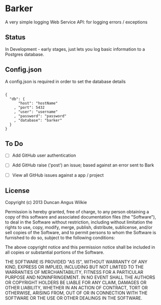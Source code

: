 Barker
======

A very simple logging Web Service API: for logging errors / exceptions

Status
------

In Development - early stages, just lets you log basic information to a Postgres database.

Config.json
-----------

A config.json is required in order to set the database details

```node

{
  "db": {
      "host": "hostName"
    , "port": 5432
    , "user": "username"
    , "password": "password"
    , "database": "barker"
  }
}

```

To Do
-----
- [ ] Add GitHub user authentication
- [ ] Add GitHub raise ('post') an issue; based against an error sent to Bark
- [ ] View all GitHub issues against a app / project


License
-------
Copyright (c) 2013 Duncan Angus Wilkie

Permission is hereby granted, free of charge, to any person obtaining a copy of this software and associated documentation files (the "Software"), to deal in the Software without restriction, including without limitation the rights to use, copy, modify, merge, publish, distribute, sublicense, and/or sell copies of the Software, and to permit persons to whom the Software is furnished to do so, subject to the following conditions:

The above copyright notice and this permission notice shall be included in all copies or substantial portions of the Software.

THE SOFTWARE IS PROVIDED "AS IS", WITHOUT WARRANTY OF ANY KIND, EXPRESS OR IMPLIED, INCLUDING BUT NOT LIMITED TO THE WARRANTIES OF MERCHANTABILITY, FITNESS FOR A PARTICULAR PURPOSE AND NONINFRINGEMENT. IN NO EVENT SHALL THE AUTHORS OR COPYRIGHT HOLDERS BE LIABLE FOR ANY CLAIM, DAMAGES OR OTHER LIABILITY, WHETHER IN AN ACTION OF CONTRACT, TORT OR OTHERWISE, ARISING FROM, OUT OF OR IN CONNECTION WITH THE SOFTWARE OR THE USE OR OTHER DEALINGS IN THE SOFTWARE.

